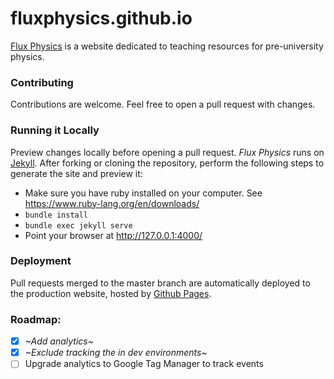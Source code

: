 # fluxphysics.github.io

[Flux Physics](https://fluxphysics.github.io) is a website dedicated to teaching resources for pre-university physics.

### Contributing

Contributions are welcome. Feel free to open a pull request with changes.

### Running it Locally

Preview changes locally before opening a pull request. *Flux Physics* runs on [Jekyll](http://jekyllrb.com/). After forking or cloning the repository, perform the following steps to generate the site and preview it:

- Make sure you have ruby installed on your computer. See https://www.ruby-lang.org/en/downloads/
- `bundle install`
- `bundle exec jekyll serve`
- Point your browser at http://127.0.0.1:4000/

### Deployment

Pull requests merged to the master branch are automatically deployed to the production website, hosted by [Github Pages](https://pages.github.com/).

### Roadmap:
- [x] _~Add analytics~_    
- [x] _~Exclude tracking the in dev environments~_
- [ ] Upgrade analytics to Google Tag Manager to track events
